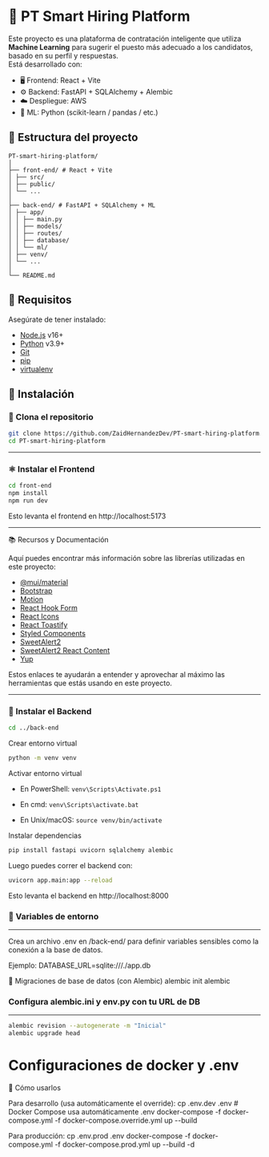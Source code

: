 # 🧠 PT Smart Hiring Platform

Este proyecto es una plataforma de contratación inteligente que utiliza **Machine Learning** para sugerir el puesto más adecuado a los candidatos, basado en su perfil y respuestas.  
Está desarrollado con:

- 🖥️ Frontend: React + Vite
- ⚙️ Backend: FastAPI + SQLAlchemy + Alembic
- ☁️ Despliegue: AWS
- 🧠 ML: Python (scikit-learn / pandas / etc.)

## 📁 Estructura del proyecto
```
PT-smart-hiring-platform/
│
├── front-end/ # React + Vite
│ ├── src/
│ ├── public/
│ └── ...
│
├── back-end/ # FastAPI + SQLAlchemy + ML
│ ├── app/
│ │ ├── main.py
│ │ ├── models/
│ │ ├── routes/
│ │ ├── database/
│ │ └── ml/
│ ├── venv/
│ └── ...
│
└── README.md
```

## 🧪 Requisitos

Asegúrate de tener instalado:

- [Node.js](https://nodejs.org/) v16+
- [Python](https://www.python.org/downloads/) v3.9+
- [Git](https://git-scm.com/)
- [pip](https://pip.pypa.io/)
- [virtualenv](https://pypi.org/project/virtualenv/)


## 🚀 Instalación

### 🔧 Clona el repositorio

```bash
git clone https://github.com/ZaidHernandezDev/PT-smart-hiring-platform.git
cd PT-smart-hiring-platform
```

---

### ⚛️ Instalar el Frontend

```bash
cd front-end
npm install
npm run dev
```

Esto levanta el frontend en http://localhost:5173

---

📚 Recursos y Documentación

Aquí puedes encontrar más información sobre las librerías utilizadas en este proyecto:

- [@mui/material](https://mui.com/material-ui/getting-started/)
- [Bootstrap](https://getbootstrap.com/docs/)
- [Motion](https://motion.dev/)
- [React Hook Form](https://react-hook-form.com/)
- [React Icons](https://react-icons.github.io/react-icons/)
- [React Toastify](https://fkhadra.github.io/react-toastify/introduction/)
- [Styled Components](https://styled-components.com/docs)
- [SweetAlert2](https://sweetalert2.github.io/)
- [SweetAlert2 React Content](https://github.com/sweetalert2/sweetalert2-react-content)
- [Yup](https://github.com/jquense/yup)

Estos enlaces te ayudarán a entender y aprovechar al máximo las herramientas que estás usando en este proyecto.

---

### 🐍 Instalar el Backend

```bash
cd ../back-end
```

Crear entorno virtual

```bash
python -m venv venv
```

Activar entorno virtual
- En PowerShell: `venv\Scripts\Activate.ps1`

- En cmd: `venv\Scripts\activate.bat`

- En Unix/macOS: `source venv/bin/activate`

Instalar dependencias

```bash
pip install fastapi uvicorn sqlalchemy alembic
```

Luego puedes correr el backend con:

```bash 
uvicorn app.main:app --reload
```

Esto levanta el backend en http://localhost:8000

### 📂 Variables de entorno

---

Crea un archivo .env en /back-end/ para definir variables sensibles como la conexión a la base de datos.

Ejemplo:
DATABASE_URL=sqlite:///./app.db

🧪 Migraciones de base de datos (con Alembic)
alembic init alembic

### Configura alembic.ini y env.py con tu URL de DB

---

```bash
alembic revision --autogenerate -m "Inicial"
alembic upgrade head
```

# Configuraciones de docker y .env
🚀 Cómo usarlos

Para desarrollo (usa automáticamente el override):
cp .env.dev .env  # Docker Compose usa automáticamente .env
docker-compose -f docker-compose.yml -f docker-compose.override.yml up --build

Para producción:
cp .env.prod .env
docker-compose -f docker-compose.yml -f docker-compose.prod.yml up --build -d
